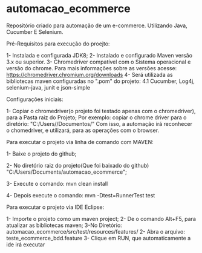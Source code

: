 # automacao_ecommerce
Repositório criado para automação de um e-commerce. Utilizando Java, Cucumber E Selenium. 

Pré-Requisitos para execução do proejto: 

1- Instalada e configurada JDK8; 
2- Instalado e configurado Maven versão 3.x ou superior.
3- Chromedriver compatível com o Sistema operacional e versão do chrome.  Para mais informações sobre as versões acesse: https://chromedriver.chromium.org/downloads
4- Será utilizada as bibliotecas maven configuradas no ".pom" do projeto: 
	4.1 Cucumber, Log4j, selenium-java, junit e json-simple

Configurações iniciais: 

1-  Copiar o chromedriver(o projeto foi testado apenas com o chromedriver), para a Pasta raiz do Projeto; 
Por exemplo: copiar o chrome driver para o diretório: "C:/Users/<Nome do Usuario>/Documentos/<projeto-automacao-ecommerce>"
Com isso, a automação irá reconhecer o chomedriver, e utilizará, para as operações com o browser. 


Para executar o projeto via linha de comando com MAVEN: 

1- Baixe o projeto do github;

2- No diretório raiz do projeto(Que foi baixado do github)   "C:/Users/Documents/automacao_ecommerce"; 

3- Execute o comando:   mvn clean install

4- Depois execute o comando:  mvn -Dtest=RunnerTest test



Para executar o projeto via IDE Eclipse: 

1- Importe o projeto como um maven project; 
2- De o comando Alt+F5, para atualizar as bibliotecas maven;
3-No Diretório: automacao_ecommerce/src/test/resources/features/
2- Abra o arquivo: teste_ecommerce_bdd.feature
3- Clique em RUN, que automaticamente a ide irá executar 




